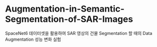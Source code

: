 # Augmentation-in-Semantic-Segmentation-of-SAR-Images
SpaceNet6 데이터셋을 활용하여 SAR 영상의 건물 Segmentation 할 때의 Data Augmentation 성능 변화 실험
